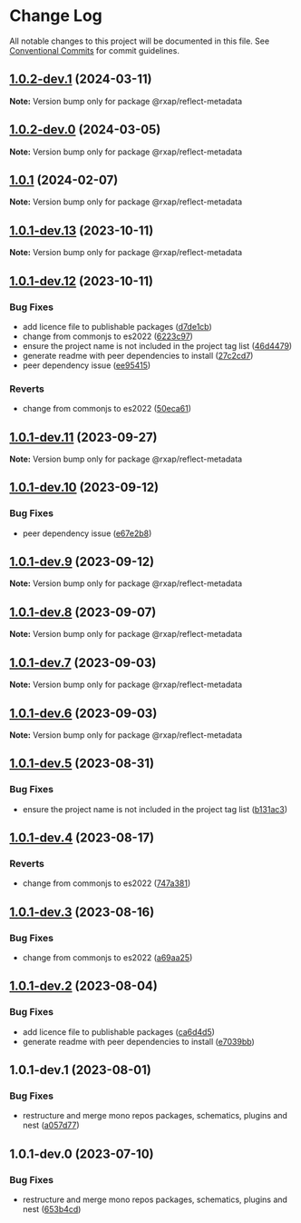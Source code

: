 # Change Log

All notable changes to this project will be documented in this file.
See [Conventional Commits](https://conventionalcommits.org) for commit guidelines.

## [1.0.2-dev.1](https://gitlab.com/rxap/packages/compare/@rxap/reflect-metadata@1.0.2-dev.0...@rxap/reflect-metadata@1.0.2-dev.1) (2024-03-11)

**Note:** Version bump only for package @rxap/reflect-metadata

## [1.0.2-dev.0](https://gitlab.com/rxap/packages/compare/@rxap/reflect-metadata@1.0.1...@rxap/reflect-metadata@1.0.2-dev.0) (2024-03-05)

**Note:** Version bump only for package @rxap/reflect-metadata

## [1.0.1](https://gitlab.com/rxap/packages/compare/@rxap/reflect-metadata@1.0.1-dev.13...@rxap/reflect-metadata@1.0.1) (2024-02-07)

**Note:** Version bump only for package @rxap/reflect-metadata

## [1.0.1-dev.13](https://gitlab.com/rxap/packages/compare/@rxap/reflect-metadata@1.0.1-dev.12...@rxap/reflect-metadata@1.0.1-dev.13) (2023-10-11)

**Note:** Version bump only for package @rxap/reflect-metadata

## [1.0.1-dev.12](https://gitlab.com/rxap/packages/compare/@rxap/reflect-metadata@1.0.1-dev.0...@rxap/reflect-metadata@1.0.1-dev.12) (2023-10-11)

### Bug Fixes

- add licence file to publishable packages ([d7de1cb](https://gitlab.com/rxap/packages/commit/d7de1cb9db1bd1628f37084e3b0ffd1755aa75f6))
- change from commonjs to es2022 ([6223c97](https://gitlab.com/rxap/packages/commit/6223c978078cfa899ca69424b62d2a99cbb290a7))
- ensure the project name is not included in the project tag list ([46d4479](https://gitlab.com/rxap/packages/commit/46d44798258ea1b20df9d4408b9c0809f55027b2))
- generate readme with peer dependencies to install ([27c2cd7](https://gitlab.com/rxap/packages/commit/27c2cd7d98f0c8a499b8c30719f49d69e4970ae9))
- peer dependency issue ([ee95415](https://gitlab.com/rxap/packages/commit/ee95415370d9ef2396916d6c25061a0df791034a))

### Reverts

- change from commonjs to es2022 ([50eca61](https://gitlab.com/rxap/packages/commit/50eca61e9a89388d1cfeefb8b1029b302b6f307e))

## [1.0.1-dev.11](https://gitlab.com/rxap/packages/compare/@rxap/reflect-metadata@1.0.1-dev.10...@rxap/reflect-metadata@1.0.1-dev.11) (2023-09-27)

**Note:** Version bump only for package @rxap/reflect-metadata

## [1.0.1-dev.10](https://gitlab.com/rxap/packages/compare/@rxap/reflect-metadata@1.0.1-dev.9...@rxap/reflect-metadata@1.0.1-dev.10) (2023-09-12)

### Bug Fixes

- peer dependency issue ([e67e2b8](https://gitlab.com/rxap/packages/commit/e67e2b8eb884b598536d16c2c544a9ad9be5b53e))

## [1.0.1-dev.9](https://gitlab.com/rxap/packages/compare/@rxap/reflect-metadata@1.0.1-dev.8...@rxap/reflect-metadata@1.0.1-dev.9) (2023-09-12)

**Note:** Version bump only for package @rxap/reflect-metadata

## [1.0.1-dev.8](https://gitlab.com/rxap/packages/compare/@rxap/reflect-metadata@1.0.1-dev.7...@rxap/reflect-metadata@1.0.1-dev.8) (2023-09-07)

**Note:** Version bump only for package @rxap/reflect-metadata

## [1.0.1-dev.7](https://gitlab.com/rxap/packages/compare/@rxap/reflect-metadata@1.0.1-dev.6...@rxap/reflect-metadata@1.0.1-dev.7) (2023-09-03)

**Note:** Version bump only for package @rxap/reflect-metadata

## [1.0.1-dev.6](https://gitlab.com/rxap/packages/compare/@rxap/reflect-metadata@1.0.1-dev.5...@rxap/reflect-metadata@1.0.1-dev.6) (2023-09-03)

**Note:** Version bump only for package @rxap/reflect-metadata

## [1.0.1-dev.5](https://gitlab.com/rxap/packages/compare/@rxap/reflect-metadata@1.0.1-dev.4...@rxap/reflect-metadata@1.0.1-dev.5) (2023-08-31)

### Bug Fixes

- ensure the project name is not included in the project tag list ([b131ac3](https://gitlab.com/rxap/packages/commit/b131ac3bd92b3b8799d62f15bbd30a1997d7c753))

## [1.0.1-dev.4](https://gitlab.com/rxap/packages/compare/@rxap/reflect-metadata@1.0.1-dev.3...@rxap/reflect-metadata@1.0.1-dev.4) (2023-08-17)

### Reverts

- change from commonjs to es2022 ([747a381](https://gitlab.com/rxap/packages/commit/747a381a090f0a276cf363da61bb19ed0c9cb5b7))

## [1.0.1-dev.3](https://gitlab.com/rxap/packages/compare/@rxap/reflect-metadata@1.0.1-dev.2...@rxap/reflect-metadata@1.0.1-dev.3) (2023-08-16)

### Bug Fixes

- change from commonjs to es2022 ([a69aa25](https://gitlab.com/rxap/packages/commit/a69aa25b9824b94613392b3ea42fba18e5eb1168))

## [1.0.1-dev.2](https://gitlab.com/rxap/packages/compare/@rxap/reflect-metadata@1.0.1-dev.1...@rxap/reflect-metadata@1.0.1-dev.2) (2023-08-04)

### Bug Fixes

- add licence file to publishable packages ([ca6d4d5](https://gitlab.com/rxap/packages/commit/ca6d4d509a743b89bad5ed7ae935d3007231705a))
- generate readme with peer dependencies to install ([e7039bb](https://gitlab.com/rxap/packages/commit/e7039bb5e86ffeadfe7cc92d5fc71d32f8efb4fb))

## 1.0.1-dev.1 (2023-08-01)

### Bug Fixes

- restructure and merge mono repos packages, schematics, plugins and nest ([a057d77](https://gitlab.com/rxap/packages/commit/a057d77ca2acf9426a03a497da8532f8a2fe2c86))

## 1.0.1-dev.0 (2023-07-10)

### Bug Fixes

- restructure and merge mono repos packages, schematics, plugins and nest ([653b4cd](https://gitlab.com/rxap/packages/commit/653b4cd39fc92d322df9b3959651fea0aa6079da))
